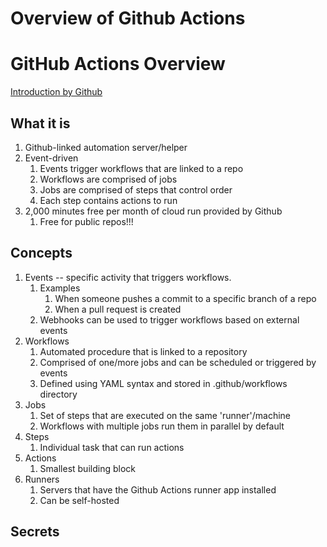 # Overview of Github Actions

# GitHub Actions Overview

[Introduction by Github](https://docs.github.com/en/free-pro-team@latest/actions/learn-github-actions/introduction-to-github-actions)

## What it is

1. Github-linked automation server/helper
1. Event-driven
   1. Events trigger workflows that are linked to a repo
   1. Workflows are comprised of jobs
   1. Jobs are comprised of steps that control order
   1. Each step contains actions to run
1. 2,000 minutes free per month of cloud run provided by Github
   1. Free for public repos!!!

## Concepts

1. Events -- specific activity that triggers workflows.
   1. Examples
      1. When someone pushes a commit to a specific branch of a repo
      1. When a pull request is created
   1. Webhooks can be used to trigger workflows based on external events
1. Workflows
   1. Automated procedure that is linked to a repository
   1. Comprised of one/more jobs and can be scheduled or triggered by events
   1. Defined using YAML syntax and stored in .github/workflows directory
1. Jobs
   1. Set of steps that are executed on the same 'runner'/machine
   1. Workflows with multiple jobs run them in parallel by default
1. Steps
   1. Individual task that can run actions
1. Actions
   1. Smallest building block
1. Runners
   1. Servers that have the Github Actions runner app installed
   1. Can be self-hosted

## Secrets
